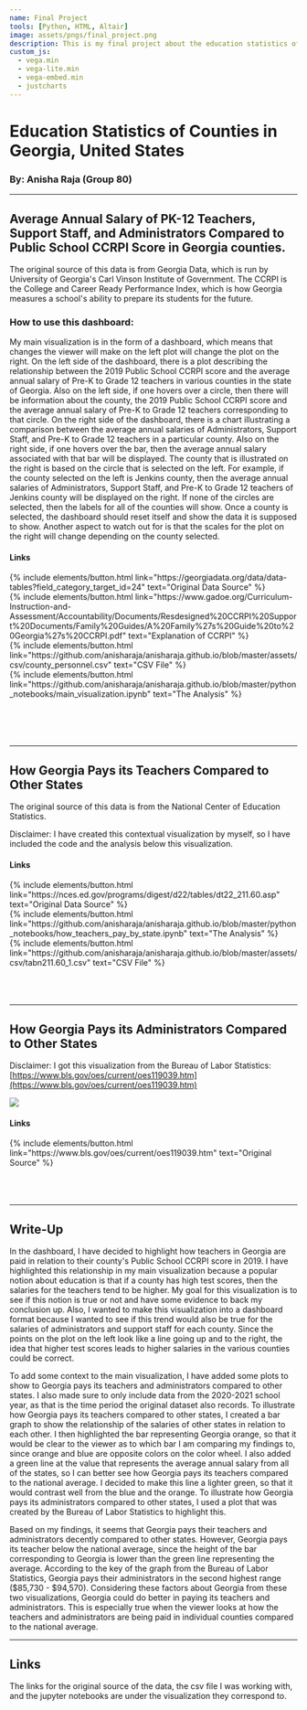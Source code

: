 ```yaml
---
name: Final Project
tools: [Python, HTML, Altair]
image: assets/pngs/final_project.png
description: This is my final project about the education statistics of various counties in the state of Georgia, such as average annual salary of teachers, administrators, and support staff.
custom_js:
  - vega.min
  - vega-lite.min
  - vega-embed.min
  - justcharts
---
```



# Education Statistics of Counties in Georgia, United States
### By: Anisha Raja (Group 80)
---
## Average Annual Salary of PK-12 Teachers, Support Staff, and Administrators Compared to Public School CCRPI Score in Georgia counties.
The original source of this data is from Georgia Data, which is run by University of Georgia's Carl Vinson Institute of Government. The CCRPI is the College and Career Ready Performance Index, which is how Georgia measures a school's ability to prepare its students for the future.  

<vegachart schema-url="{{ site.baseurl }}/assets/json/final_dashboard.json" style="width: 100%"></vegachart>

### How to use this dashboard:
My main visualization is in the form of a dashboard, which means that changes the viewer will make on the left plot will change the plot on the right. On the left side of the dashboard, there is a plot describing the relationship between the 2019 Public School CCRPI score and the average annual salary of Pre-K to Grade 12 teachers in various counties in the state of Georgia. Also on the left side, if one hovers over a circle, then there will be information about the county, the 2019 Public School CCRPI score and the average annual salary of Pre-K to Grade 12 teachers corresponding to that circle. On the right side of the dashboard, there is a chart illustrating a comparison between the average annual salaries of Administrators, Support Staff, and Pre-K to Grade 12 teachers in a particular county. Also on the right side, if one hovers over the bar, then the average annual salary associated with that bar will be displayed. The county that is illustrated on the right is based on the circle that is selected on the left. For example, if the county selected on the left is Jenkins county, then the average annual salaries of Administrators, Support Staff, and Pre-K to Grade 12 teachers of Jenkins county will be displayed on the right. If none of the circles are selected, then the labels for all of the counties will show. Once a county is selected, the dashboard should reset itself and show the data it is supposed to show. Another aspect to watch out for is that the scales for the plot on the right will change depending on the county selected.


#### Links
<div class="left">
{% include elements/button.html link="https://georgiadata.org/data/data-tables?field_category_target_id=24" text="Original Data Source" %}
</div>

<div class="right">
{% include elements/button.html link="https://www.gadoe.org/Curriculum-Instruction-and-Assessment/Accountability/Documents/Resdesigned%20CCRPI%20Support%20Documents/Family%20Guides/A%20Family%27s%20Guide%20to%20Georgia%27s%20CCRPI.pdf" text="Explanation of CCRPI" %}
</div>

<div class="left">
{% include elements/button.html link="https://github.com/anisharaja/anisharaja.github.io/blob/master/assets/csv/county_personnel.csv" text="CSV File" %}
</div>

<div class="right">
{% include elements/button.html link="https://github.com/anisharaja/anisharaja.github.io/blob/master/python_notebooks/main_visualization.ipynb" text="The Analysis" %}
</div>
<br>
<br>
<br>
<br>

---
## How Georgia Pays its Teachers Compared to Other States
The original source of this data is from the National Center of Education Statistics.

Disclaimer: I have created this contextual visualization by myself, so I have included the code and the analysis below this visualization.
<vegachart schema-url="{{ site.baseurl }}/assets/json/state_teacher_salaries.json" style="width: 100%"></vegachart>

#### Links
<div class="left">
{% include elements/button.html link="https://nces.ed.gov/programs/digest/d22/tables/dt22_211.60.asp" text="Original Data Source" %}
</div>

<div class="right">
{% include elements/button.html link="https://github.com/anisharaja/anisharaja.github.io/blob/master/python_notebooks/how_teachers_pay_by_state.ipynb" text="The Analysis" %}

<div class="left">
{% include elements/button.html link="https://github.com/anisharaja/anisharaja.github.io/blob/master/assets/csv/tabn211.60_1.csv" text="CSV File" %}
</div>


</div>
<br>
<br>
<br>





---
## How Georgia Pays its Administrators Compared to Other States
Disclaimer: I got this visualization from the Bureau of Labor Statistics:[https://www.bls.gov/oes/current/oes119039.htm](https://www.bls.gov/oes/current/oes119039.htm)

<img src = "{{ site.baseurl }}/assets/pngs/administrators.png"/>


#### Links
<div class="left">
{% include elements/button.html link="https://www.bls.gov/oes/current/oes119039.htm" text="Original Source" %}
</div>

<br>
<br>
<br>


---
## Write-Up
In the dashboard, I have decided to highlight how teachers in Georgia are paid in relation to their county's Public School CCRPI score in 2019. I have highlighted this relationship in my main visualization because a popular notion about education is that if a county has high test scores, then the salaries for the teachers tend to be higher. My goal for this visualization is to see if this notion is true or not and have some evidence to back my conclusion up. Also, I wanted to make this visualization into a dashboard format because I wanted to see if this trend would also be true for the salaries of administrators and support staff for each county. Since the points on the plot on the left look like a line going up and to the right, the idea that higher test scores leads to higher salaries in the various counties could be correct.    

To add some context to the main visualization, I have added some plots to show to Georgia pays its teachers and administrators compared to other states. I also made sure to only include data from the 2020-2021 school year, as that is the time period the original dataset also records. To illustrate how Georgia pays its teachers compared to other states, I created a bar graph to show the relationship of the salaries of other states in relation to each other. I then highlighted the bar representing Georgia orange, so that it would be clear to the viewer as to which bar I am comparing my findings to, since orange and blue are opposite colors on the color wheel. I also added a green line at the value that represents the average annual salary from all of the states, so I can better see how Georgia pays its teachers compared to the national average. I decided to make this line a lighter green, so that it would contrast well from the blue and the orange. To illustrate how Georgia pays its administrators compared to other states, I used a plot that was created by the Bureau of Labor Statistics to highlight this.

Based on my findings, it seems that Georgia pays their teachers and administrators decently compared to other states. However, Georgia pays its teacher below the national average, since the height of the bar corresponding to Georgia is lower than the green line representing the average. According to the key of the graph from the Bureau of Labor Statistics, Georgia pays their administrators in the second highest range ($85,730 - $94,570). Considering these factors about Georgia from these two visualizations, Georgia could do better in paying its teachers and administrators. This is especially true when the viewer looks at how the teachers and administrators are being paid in individual counties compared to the national average.

<!-- these are written in a combo of html and liquid --> 

---
## Links
The links for the original source of the data, the csv file I was working with, and the jupyter notebooks are under the visualization they correspond to.

